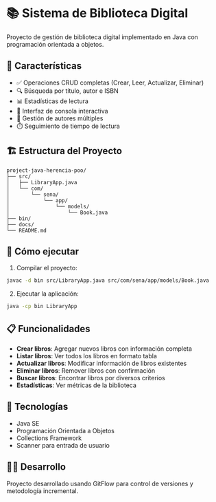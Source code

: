# 📚 Sistema de Biblioteca Digital

Proyecto de gestión de biblioteca digital implementado en Java con programación orientada a objetos.

## 🎯 Características

- ✅ Operaciones CRUD completas (Crear, Leer, Actualizar, Eliminar)
- 🔍 Búsqueda por título, autor e ISBN
- 📊 Estadísticas de lectura
- 🎨 Interfaz de consola interactiva
- 📖 Gestión de autores múltiples
- ⏱️ Seguimiento de tiempo de lectura

## 🏗️ Estructura del Proyecto

```
project-java-herencia-poo/
├── src/
│   ├── LibraryApp.java
│   └── com/
│       └── sena/
│           └── app/
│               └── models/
│                   └── Book.java
├── bin/
├── docs/
└── README.md
```

## 🚀 Cómo ejecutar

1. Compilar el proyecto:

```bash
javac -d bin src/LibraryApp.java src/com/sena/app/models/Book.java
```

2. Ejecutar la aplicación:

```bash
java -cp bin LibraryApp
```

## 📋 Funcionalidades

- **Crear libros**: Agregar nuevos libros con información completa
- **Listar libros**: Ver todos los libros en formato tabla
- **Actualizar libros**: Modificar información de libros existentes
- **Eliminar libros**: Remover libros con confirmación
- **Buscar libros**: Encontrar libros por diversos criterios
- **Estadísticas**: Ver métricas de la biblioteca

## 🔧 Tecnologías

- Java SE
- Programación Orientada a Objetos
- Collections Framework
- Scanner para entrada de usuario

## 👨‍💻 Desarrollo

Proyecto desarrollado usando GitFlow para control de versiones y metodología incremental.
